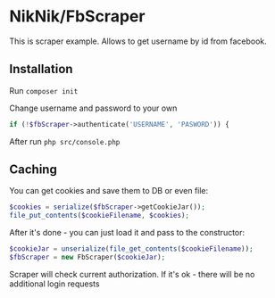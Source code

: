 # NikNik/FbScraper

This is scraper example. Allows to get username by id from facebook.

## Installation

Run `composer init`

Change username and password to your own

```php
if (!$fbScraper->authenticate('USERNAME', 'PASWORD')) {
```

After run `php src/console.php`

## Caching

You can get cookies and save them to DB or even file:

```php
$cookies = serialize($fbScraper->getCookieJar());
file_put_contents($cookieFilename, $cookies);
```

After it's done - you can just load it and pass to the constructor:

```php
$cookieJar = unserialize(file_get_contents($cookieFilename));
$fbScraper = new FbScraper($cookieJar);
```

Scraper will check current authorization. If it's ok - there will be no additional login requests
